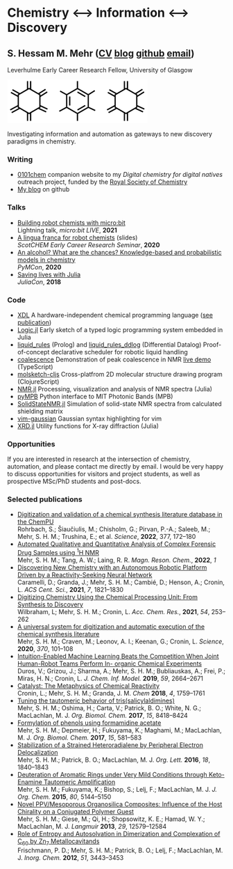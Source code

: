 # Chemistry <span id="arrow">⟷</span> Information <span id="arrow">⟷</span> Discovery
## S. Hessam M. Mehr ([CV] [blog] [github] [email])
<div id="under_title"> Leverhulme Early Career Research Fellow, University of Glasgow </div>

![](rings.png)

Investigating information and automation as gateways to new discovery paradigms in chemistry.

### Writing
- [0101chem] companion website to my *Digital chemistry for digital natives* outreach project, funded by the [Royal Society of Chemistry][RSC]
- [My blog][blog] on github

### Talks
- [Building robot chemists with micro:bit][talk:microbit] <br/> Lightning talk, _micro:bit LIVE_, **2021**
- [A lingua franca for robot chemists][talk:scotchem] (slides) <br/> _ScotCHEM Early Career Research Seminar_, **2020**
- [An alcohol? What are the chances? Knowledge-based and probabilistic models in chemistry][talk:pymcon] <br/> _PyMCon_, **2020**
- [Saving lives with Julia][talk:julia] <br/> _JuliaCon_, **2018**

### Code
- [XDL] A hardware-independent chemical programming language ([see publication][10.1126/science.abc2986])
- [Logic.jl] Early sketch of a typed logic programming system embedded in Julia
- [liquid_rules] (Prolog) and [liquid_rules_ddlog] (Differential Datalog) Proof-of-concept declarative scheduler for robotic liquid handling
- [coalescence] Demonstration of peak coalescence in NMR [live demo][coalescence live] (TypeScript)
- [molsketch-cljs] Cross-platfrom 2D molecular structure drawing program (ClojureScript)
- [NMR.jl] Processing, visualization and analysis of NMR spectra (Julia)
- [pyMPB] Python interface to MIT Photonic Bands (MPB) 
- [SolidStateNMR.jl] Simulation of solid-state NMR spectra from calculated shielding matrix
- [vim-gaussian] Gaussian syntax highlighting for vim
- [XRD.jl] Utility functions for X-ray diffraction (Julia)

### Opportunities
If you are interested in research at the intersection of chemistry, automation, and please contact me directly by email. I would be very happy to discuss opportunities for visitors and project students, as well as prospective MSc/PhD students and post-docs.

### Selected publications
- [Digitization and validation of a chemical synthesis literature database in the ChemPU][10.1126/science.abo0058] <br/> Rohrbach, S.; Šiaučiulis, M.; Chisholm, G.; Pirvan, P.-A.; Saleeb, M.; Mehr, S. H. M.; Trushina, E.; et al. _Science_, **2022**, 377, 172–180
- [Automated Qualitative and Quantitative Analysis of Complex Forensic Drug Samples using <sup>1</sup>H NMR][10.1002/mrc.5265] <br/> Mehr, S. H. M.; Tang, A. W.; Laing, R. R. _Magn. Reson. Chem._, **2022**, _1_
- [Discovering New Chemistry with an Autonomous Robotic Platform Driven by a Reactivity-Seeking Neural Network][10.1021/acscentsci.1c00435] <br/> Caramelli, D.; Granda, J.; Mehr, S. H. M.; Cambié, D.; Henson, A.; Cronin, L. _ACS Cent. Sci._, **2021**, _7_, 1821–1830
- [Digitizing Chemistry Using the Chemical Processing Unit: From Synthesis to Discovery][10.1021/acs.accounts.0c00674] <br/> Wilbraham, L; Mehr, S. H. M.; Cronin, L. _Acc. Chem. Res._, **2021**, _54_, 253–262
- [A universal system for digitization and automatic execution of the chemical synthesis literature][10.1126/science.abc2986] <br/> Mehr, S. H. M.; Craven, M.; Leonov, A. I.; Keenan, G.; Cronin, L. _Science_, **2020**, _370_, 101–108
- [Intuition-Enabled Machine Learning Beats the Competition When Joint Human-Robot Teams Perform In- organic Chemical Experiments][10.1021/acs.jcim.9b00304] <br/> Duros, V.; Grizou, J.; Sharma, A.; Mehr, S. H. M.; Bubliauskas, A.; Frei, P.; Miras, H. N.; Cronin, L. _J. Chem. Inf. Model._ **2019**, _59_, 2664–2671
- [Catalyst: The Metaphysics of Chemical Reactivity][10.1016/j.chempr.2018.07.008] <br/> Cronin, L.; Mehr, S. H. M.; Granda, J. M. _Chem_ **2018**, _4_, 1759–1761
- [Tuning the tautomeric behavior of tris(salicylaldimines)][10.1039/C7OB02058A] <br/> Mehr, S. H. M.; Oshima, H.; Carta, V.; Patrick, B. O.; White, N. G.; MacLachlan, M. J. _Org. Biomol. Chem._ **2017**, _15_, 8418–8424
- [Formylation of phenols using formamidine acetate][10.1039/C6OB02727J] <br/> Mehr, S. H. M.; Depmeier, H.; Fukuyama, K.; Maghami, M.; MacLachlan, M. J. _Org. Biomol. Chem._ **2017**, _15_, 581–583
- [Stabilization of a Strained Heteroradialene by Peripheral Electron Delocalization][10.1021/acs.orglett.6b00577] <br/> Mehr, S. H. M.; Patrick, B. O.; MacLachlan, M. J. _Org. Lett._ **2016**, _18_, 1840–1843
- [Deuteration of Aromatic Rings under Very Mild Conditions through Keto-Enamine Tautomeric Amplification][10.1021/acs.joc.5b00539] <br/> Mehr, S. H. M.; Fukuyama, K.; Bishop, S.; Lelj, F.; MacLachlan, M. J. _J. Org. Chem._ **2015**, _80_, 5144–5150
- [Novel PPV/Mesoporous Organosilica Composites: Influence of the Host Chirality on a Conjugated Polymer Guest][10.1021/la4024597] <br/> Mehr, S. H. M.; Giese, M.; Qi, H.; Shopsowitz, K. E.; Hamad, W. Y.; MacLachlan, M. J. _Langmuir_ **2013**, _29_, 12579–12584
- [Role of Entropy and Autosolvation in Dimerization and Complexation of C<sub>60</sub> by Zn<sub>7</sub> Metallocavitands][10.1021/ic202049t] <br/> Frischmann, P. D.; Mehr, S. H. M.; Patrick, B. O.; Lelj, F.; MacLachlan, M. J. _Inorg. Chem._ **2012**, _51_, 3443–3453

[CV]: https://drive.google.com/u/0/uc?id=1P0mogViFoOcPGpp1AaTVhUSIjP4NH84p
[email]: mailto:Hessam.Mehr@glasgow.ac.uk
[0101chem]: https://0101chem.science
[RSC]: https://www.rsc.org
[blog]: https://github.com/hessammehr/hessammehr.github.io/blob/master/blog/index.md
[10.1126/science.abo0058]: https://dx.doi.org/10.1126/science.abo0058
[10.1002/mrc.5265]: https://dx.doi.org/10.1002/mrc.5265
[10.1021/acs.accounts.0c00674]: https://dx.doi.org/10.1021/acs.accounts.0c00674
[10.1021/acscentsci.1c00435]: https://doi.org/10.1021/acscentsci.1c00435
[10.1126/science.abc2986]: https://dx.doi.org/10.1126/science.abc2986 
[10.1021/acs.jcim.9b00304]: https://pubs.acs.org/doi/10.1021/acs.jcim.9b00304
[10.1016/j.chempr.2018.07.008]: https://dx.doi.org/10.1016/j.chempr.2018.07.008
[10.1039/C7OB02058A]: https://dx.doi.org/10.1039/C7OB02058A
[10.1039/C6OB02727J]: https://dx.doi.org/10.1039/C6OB02727J
[10.1021/acs.orglett.6b00577]: https://dx.doi.org/10.1021/acs.orglett.6b00577
[10.1021/acs.joc.5b00539]: https://dx.doi.org/10.1021/acs.joc.5b00539
[10.1021/la4024597]: https://dx.doi.org/10.1021/la4024597
[10.1021/ic202049t]: https://dx.doi.org/10.1021/ic202049t
[github]: https://github.com/hessammehr
[Logic.jl]: https://github.com/hessammehr/Logic.jl
[liquid_rules]: https://github.com/hessammehr/liquid_rules
[liquid_rules_ddlog]: https://github.com/hessammehr/liquid_rules_ddlog
[coalescence]: https://github.com/hessammehr/coalescence
[coalescence live]: https://rawgit.com/hessammehr/coalescence/javascript/coalesce.html
[molsketch-cljs]: https://github.com/hessammehr/molsketch-cljs
[NMR.jl]: https://github.com/hessammehr/NMR.jl
[pyMPB]: https://github.com/hessammehr/pyMPB 
[SolidStateNMR.jl]: https://github.com/hessammehr/SolidStateNMR.jl
[talk:julia]: https://www.youtube.com/watch?v=QhPdqUG2mRg
[talk:microbit]: https://www.youtube.com/watch?v=LdGD7-9-e5A
[talk:pymcon]: https://www.youtube.com/watch?v=q8n8XD-cB90
[talk:scotchem]: https://drive.google.com/u/0/uc?export=download&id=1I7gghfB4_kOd7AKrNqMFcO9DsrId9hpp
[vim-gaussian]: https://github.com/hessammehr/vim-gaussian
[XDL]: https://gitlab.com/croningroup/chemputer/xdl
[XRD.jl]: https://github.com/hessammehr/XRD.jl
